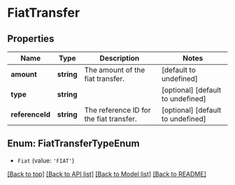 # FiatTransfer

## Properties

|Name | Type | Description | Notes|
|------------ | ------------- | ------------- | -------------|
|**amount** | **string** | The amount of the fiat transfer. | [default to undefined]|
|**type** | **string** |  | [optional] [default to undefined]|
|**referenceId** | **string** | The reference ID for the fiat transfer. | [optional] [default to undefined]|


## Enum: FiatTransferTypeEnum


* `Fiat` (value: `'FIAT'`)





[[Back to top]](#) [[Back to API list]](../../README.md#documentation-for-api-endpoints) [[Back to Model list]](../../README.md#documentation-for-models) [[Back to README]](../../README.md)
